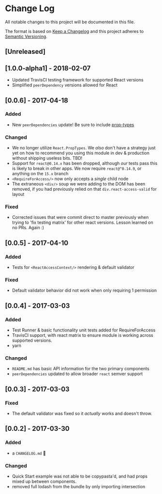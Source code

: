 # Change Log
All notable changes to this project will be documented in this file.

The format is based on [Keep a Changelog](http://keepachangelog.com/)
and this project adheres to [Semantic Versioning](http://semver.org/).

## [Unreleased]

## [1.0.0-alpha1] - 2018-02-07
- Updated TravisCI testing framework for supported React versions
- Simplified `peerDependency` versions allowed for React

## [0.0.6] - 2017-04-18
### Added
- New `peerDependencies` update! Be sure to include [prop-types](https://www.npmjs.com/package/prop-types)

### Changed
- We no longer utilize `React.PropTypes`. We _also_ don't have a strategy
just yet on how to recommend you using this module in dev & production
without shipping useless bits. TBD!
- Support for `react@0.14.x` has been dropped, although _our_ tests pass
this is likely to break in other apps. We now require `react@^0.14.9`, or
anything on the `15.x` branch
- `<RequireForAccess/>` now only accepts a *single* child node
- The extraneous `<div/>` soup we were adding to the DOM has been removed,
if you had previously relied on that `div.react-access-valid` for layout

### Fixed
- Corrected issues that were commit direct to master previously when trying
to 'fix testing matrix' for other react versions. Lesson learned on no PRs.
Again :)

## [0.0.5] - 2017-04-10
### Added
- Tests for `<ReactAccessContext/>` rendering & default validator

### Fixed
- Default validator behavior did not work when only requiring 1 permission

## [0.0.4] - 2017-03-03
### Added
- Test Runner & basic functionality unit tests added for RequireForAccess
- TravisCI support, with react matrix to ensure module is working across
supported versions.
- yarn

### Changed
- `README.md` has basic API information for the two primary components
- `peerDependencies` updated to allow broader `react` semver support

## [0.0.3] - 2017-03-03
### Fixed
- The default validator was fixed so it _actually_ works and doesn't throw.

## [0.0.2] - 2017-03-30
### Added
- a `CHANGELOG.md` 🎉

### Changed
- Quick Start example was not able to be copypasta'd, and had props
mixed up between components.
- removed full lodash from the bundle by only importing intersection
